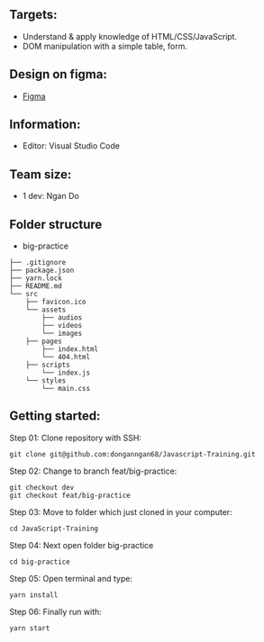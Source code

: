 ## Targets: ##
- Understand & apply knowledge of HTML/CSS/JavaScript.
- DOM manipulation with a simple table, form.
## Design on figma: ##
- [Figma](https://www.figma.com/file/c3aFzD4P3igEohZkx9KfTq/Customer-dashboard?type=design&node-id=0%3A1&mode=design&t=ANuRshVFYkk0m5X5-1)
## Information: ##
- Editor: Visual Studio Code

## Team size: ##
- 1 dev: Ngan Do
## Folder structure ##
- big-practice
~~~
├── .gitignore
├── package.json
├── yarn.lock
├── README.md
└── src
    ├── favicon.ico
    └── assets
        ├── audios
        ├── videos
        └── images
    ├── pages
        ├── index.html
        └── 404.html
    ├── scripts
        └── index.js
    └── styles
        └── main.css
~~~
## Getting started:
Step 01: Clone repository with SSH:
~~~
git clone git@github.com:donganngan68/Javascript-Training.git
~~~
Step 02: Change to branch feat/big-practice:
~~~
git checkout dev
git checkout feat/big-practice
~~~
Step 03: Move to folder which just cloned in your computer:
~~~
cd JavaScript-Training
~~~
Step 04: Next open folder big-practice
~~~
cd big-practice
~~~
Step 05: Open terminal and type:
~~~
yarn install
~~~
Step 06: Finally run with:
~~~
yarn start
